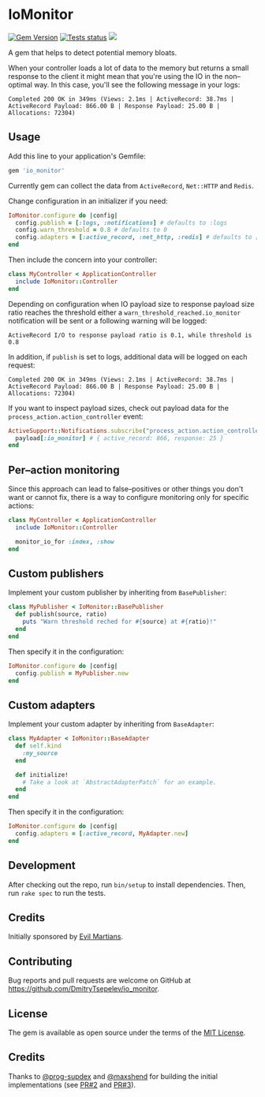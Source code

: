 # IoMonitor

[![Gem Version](https://badge.fury.io/rb/io_monitor.svg)](https://rubygems.org/gems/io_monitor)
[![Tests status](https://github.com/DmitryTsepelev/io_monitor/actions/workflows/test.yml/badge.svg)](https://github.com/DmitryTsepelev/io_monitor/actions/workflows/test.yml)
![](https://ruby-gem-downloads-badge.herokuapp.com/io_monitor?type=total)

A gem that helps to detect potential memory bloats.

When your controller loads a lot of data to the memory but returns a small response to the client it might mean that you're using the IO in the non–optimal way. In this case, you'll see the following message in your logs:

```
Completed 200 OK in 349ms (Views: 2.1ms | ActiveRecord: 38.7ms | ActiveRecord Payload: 866.00 B | Response Payload: 25.00 B | Allocations: 72304)
```

## Usage

Add this line to your application's Gemfile:

```ruby
gem 'io_monitor'
```

Currently gem can collect the data from `ActiveRecord`, `Net::HTTP` and `Redis`.

Change configuration in an initializer if you need:

```ruby
IoMonitor.configure do |config|
  config.publish = [:logs, :notifications] # defaults to :logs
  config.warn_threshold = 0.8 # defaults to 0
  config.adapters = [:active_record, :net_http, :redis] # defaults to [:active_record]
end
```

Then include the concern into your controller:

```ruby
class MyController < ApplicationController
  include IoMonitor::Controller
end
```

Depending on configuration when IO payload size to response payload size ratio reaches the threshold either a `warn_threshold_reached.io_monitor` notification will be sent or a following warning will be logged:

```
ActiveRecord I/O to response payload ratio is 0.1, while threshold is 0.8
```

In addition, if `publish` is set to logs, additional data will be logged on each request:

```
Completed 200 OK in 349ms (Views: 2.1ms | ActiveRecord: 38.7ms | ActiveRecord Payload: 866.00 B | Response Payload: 25.00 B | Allocations: 72304)
```

If you want to inspect payload sizes, check out payload data for the `process_action.action_controller` event:

```ruby
ActiveSupport::Notifications.subscribe("process_action.action_controller") do |name, start, finish, id, payload|
  payload[:io_monitor] # { active_record: 866, response: 25 }
end
```

## Per–action monitoring

Since this approach can lead to false–positives or other things you don't want or cannot fix, there is a way to configure monitoring only for specific actions:

```ruby
class MyController < ApplicationController
  include IoMonitor::Controller

  monitor_io_for :index, :show
end
```

## Custom publishers

Implement your custom publisher by inheriting from `BasePublisher`:

```ruby
class MyPublisher < IoMonitor::BasePublisher
  def publish(source, ratio)
    puts "Warn threshold reched for #{source} at #{ratio}!"
  end
end
```

Then specify it in the configuration:

```ruby
IoMonitor.configure do |config|
  config.publish = MyPublisher.new
end
```

## Custom adapters

Implement your custom adapter by inheriting from `BaseAdapter`:

```ruby
class MyAdapter < IoMonitor::BaseAdapter
  def self.kind
    :my_source
  end

  def initialize!
    # Take a look at `AbstractAdapterPatch` for an example.
  end
end
```

Then specify it in the configuration:

```ruby
IoMonitor.configure do |config|
  config.adapters = [:active_record, MyAdapter.new]
end
```

## Development

After checking out the repo, run `bin/setup` to install dependencies. Then, run `rake spec` to run the tests.

## Credits

Initially sponsored by [Evil Martians](http://evilmartians.com).

## Contributing

Bug reports and pull requests are welcome on GitHub at https://github.com/DmitryTsepelev/io_monitor.

## License

The gem is available as open source under the terms of the [MIT License](https://opensource.org/licenses/MIT).

## Credits

Thanks to [@prog-supdex](https://github.com/prog-supdex) and [@maxshend](https://github.com/maxshend) for building the initial implementations (see [PR#2](https://github.com/DmitryTsepelev/io_monitor/pull/2) and [PR#3](https://github.com/DmitryTsepelev/io_monitor/pull/3)).
